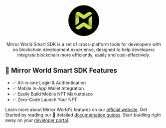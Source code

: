 <p align="center">
  <a href="https://docs.mirrorworld.fun">
    <img src="../logo.png" alt="Mirror World" width="100" />
  </a>
</p>

<p align="center">Mirror World Smart SDK is a set of cross-platform tools for developers with no blockchain development experience, designed to help developers integrate blockchain more efficiently, easily and cost-effectively.
</p>

## 🌟 Mirror World Smart SDK Features

- ✅ All-in-one Login & Authentication 
- ✅ Mobile In-App Wallet Integration
- ✅ Easily Build Mobile NFT Marketplace 
- ✅ Zero-Code Launch Your NFT

Learn more about Mirror World's features on our [official website](https://mirrorworld.fun/developer). Get Started by reading our 📖 detailed [documentation guides](https://docs.mirrorworld.fun). Start buidling right away on your [developer portal](https://app.mirrorworld.fun).
